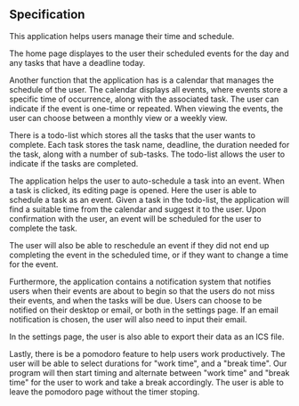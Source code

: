 ## Specification

This application helps users manage their time and schedule. 

The home page displayes to the user their scheduled events for the day and any tasks that have a deadline today. 

Another function that the application has is a calendar that manages the schedule of the user. The calendar displays all events, where events store a specific time of occurrence, along with the associated task. The user can indicate if the event is one-time or repeated. When viewing the events, the user can choose between a monthly view or a weekly view. 

There is a todo-list which stores all the tasks that the user wants to complete. Each task stores the task name, deadline, the duration needed for the task, along with a number of sub-tasks. The todo-list allows the user to indicate if the tasks are completed.

The application helps the user to auto-schedule a task into an event. When a task is clicked, its editing page is opened. Here the user is able to schedule a task as an event. Given a task in the todo-list, the application will find a suitable time from the calendar and suggest it to the user. Upon confirmation with the user, an event will be scheduled for the user to complete the task.

The user will also be able to reschedule an event if they did not end up completing the event in the scheduled time, or if they want to change a time for the event.

Furthermore, the application contains a notification system that notifies users when their events are about to begin so that the users do not miss their events, and when the tasks will be due. Users can choose to be notified on their desktop or email, or both in the settings page. If an email notification is chosen, the user will also need to input their email.

In the settings page, the user is also able to export their data as an ICS file. 

Lastly, there is be a pomodoro feature to help users work productively. The user will be able to select durations for "work time", and a "break time". Our program will then start timing and alternate between "work time" and "break time" for the user to work and take a break accordingly. The user is able to leave the pomodoro page without the timer stoping. 
